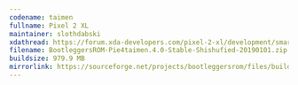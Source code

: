 ```yaml
---
codename: taimen
fullname: Pixel 2 XL
maintainer: slothdabski
xdathread: https://forum.xda-developers.com/pixel-2-xl/development/smartnav-bootleggersrom-3-5-madstinky-t3873957
filename: BootleggersROM-Pie4taimen.4.0-Stable-Shishufied-20190101.zip
buildsize: 979.9 MB
mirrorlink: https://sourceforge.net/projects/bootleggersrom/files/builds/taimen/
---
```


